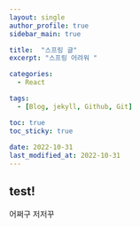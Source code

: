 ```yaml
---
layout: single
author_profile: true
sidebar_main: true

title:  "스프링 글"
excerpt: "스프링 어려워 "

categories:
  - React

tags:
  - [Blog, jekyll, Github, Git]

toc: true
toc_sticky: true
 
date: 2022-10-31
last_modified_at: 2022-10-31
---
```



## test!

어쩌구 저저꾸 
